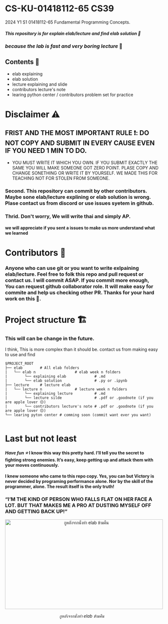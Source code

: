 # CS-KU-01418112-65 CS39 
2024 Y1 S1 01418112-65 Fundamental Programming Concepts. 

##### This repository is for explain elab/lecture and find elab solution 📖
### *because the lab is fast and very boring lecture* 🛌

## Contents 🥓

- elab explaining 
- elab solution
- lecture explaining and slide
- contributors lecture's note
- learing python center / contributors problem set for practice

# Disclaimer ⚠️
## FRIST AND THE MOST IMPORTANT RULE ❗: DO NOT COPY AND SUBMIT IN EVERY CAUSE EVEN IF YOU NEED 1 MIN TO DO.

- YOU MUST WRITE IT WHICH YOU OWN. IF YOU SUBMIT EXACTLY THE SAME YOU WILL MAKE SOMEONE GOT ZERO POINT. PLASE COPY AND CHANGE SONETHING OR WRITE IT BY YOURSELF. WE MADE THIS FOR TEACHING NOT FOR STOLEN FROM SOMEONE.

### Second. This repository can commit by other contributors. Maybe sone elab/lecture explining or elab solution is wrong. Plase contact us from discord or use issues syetem in github.
### Thrid. Don't worry, We will write thai and simply AP.

#### we will appreciate if you sent a issues to make us more understand what we learned

# Contributors 🚀
### Anyone who can use git or you want to write exlpaining elab/lecture. Feel free to folk this repo and pull request or contact us. I will commit ASAP. If you commit more enough, You can request github collaborator role. It will make easy for commite and help us checking other PR. Thanks for your hard work on this 🙏. 
#

# Project structure 🏗️

### This will can be change in the future.
I think, This is more complex than it should be. contact us from making easy to use and find 

```
$PROJECT_ROOT
├── elab        # All elab folders
|   └── elab n                  # elab week n folders
|        └── explaining elab             # .md
|        └── elab solution               # .py or .ipynb
├── lecture     # lecture elab
|   └── lecture n               # lecture week n folders
|        └── explaining lecture          # .md
|        └── lecture silde               # .pdf or .goodnote (if you are apple lover 😔)
|        └── contributors lecture's note # .pdf or .goodnote (if you are apple lover 😔)
└── learing pyton center # comming soon (commit want ever you want)
    
```

# Last but not least
#### *Have fun ⭐* I know this way this pretty hard. I’ll tell you the secret to fighting strong enemies. It’s easy, keep getting up and attack them with your moves continuously.
#### I knew someone who came to this repo copy. Yes, you can but Victory is never decided by programing performance alone. Nor by the skill of the programmer, alone. The result itself is the only truth!
### “I’M THE KIND OF PERSON WHO FALLS FLAT ON HER FACE A LOT. BUT THAT MAKES ME A PRO AT DUSTING MYSELF OFF AND GETTING BACK UP!”

<p align="center">
  <img src="https://media1.tenor.com/m/kwJdCXqCbb4AAAAC/skip-and-loafer.gif" width="518" height="292.285140562249" alt="กูหลังจากนั่งทำ elab ข้ามคืน" style="max-width: 518px;"/>
</p>

<p align="center">
  <i style="style="color:cyan">กูหลังจากนั่งทำ elab ข้ามคืน</h5>
</p>




